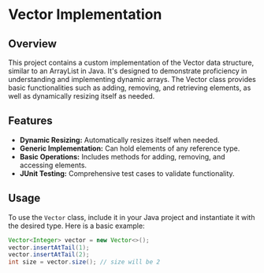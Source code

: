 # Vector Implementation

## Overview
This project contains a custom implementation of the Vector data structure, similar to an ArrayList in Java. It's designed to demonstrate proficiency in understanding and implementing dynamic arrays. The Vector class provides basic functionalities such as adding, removing, and retrieving elements, as well as dynamically resizing itself as needed.

## Features
- **Dynamic Resizing:** Automatically resizes itself when needed.
- **Generic Implementation:** Can hold elements of any reference type.
- **Basic Operations:** Includes methods for adding, removing, and accessing elements.
- **JUnit Testing:** Comprehensive test cases to validate functionality.

## Usage
To use the `Vector` class, include it in your Java project and instantiate it with the desired type. Here is a basic example:
```java
Vector<Integer> vector = new Vector<>();
vector.insertAtTail(1);
vector.insertAtTail(2);
int size = vector.size(); // size will be 2
